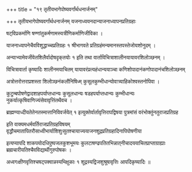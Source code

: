 +++
title = "१९ तृतीयभागेपोष्यवर्गांर्थधनार्जनम्"

+++
तृतीयभागेपोष्यवर्गांर्थधनार्जनम् यजनाध्ययनदान्याजनाध्यापनप्रतिग्रहाः

षट्‌विप्रकर्माणि षण्णांतुकर्मणामस्यत्रीणिकर्माणिजीविका ।

याजनाध्यापनेचैवविशुद्धाच्चप्रतिग्रहः १ श्रीभागवते प्रतिग्रहंमन्यमानस्तपस्तेजोयशोनुदम् ।

अन्याभ्यामेवजीवेतशिलैर्वादोषदृक्‌तयोः १ इति तथा वार्ताविचित्राशालीनयायावरशिलोञ्छनम् ।

विचित्रावार्ता कृष्यादिः शालीनमयाचितम् यायावरंप्रत्यहंधान्ययाञ्चा कणिशोपादानंकणोपादानंचशिलोञ्छनम्

अत्रोत्तरोत्तराप्रशस्ता शिलोञ्छनंकलौनिषिध्म् कुसूलकुम्भीधान्योवात्र्याहिकोश्वस्तनोपिवा ।

कुटुम्बपोषणेद्वादशाहपर्याप्तधान्यः कुसूलधान्यः षडहपर्याप्तधान्यः कुम्भीधान्यः नुकर्यात्कृषिवाणिज्यंसेवावृत्तिंतथैवच ।

ब्राह्मण्याध्दीयतेतेनतस्मात्तानिविवर्जयेत् १ इत्युक्तेर्वार्तावृत्तिरापद्विषया पुत्रमांसं वरंभोक्‍तुंनतुराजप्रतिग्रह

इति वाक्यमधर्मवर्तिराजप्रतिग्रहविषयम् वृद्धौचमातापितरौसाध्वीभार्याशिशुःसुतश्चायाज्ययाजनशूद्रप्रतिग्रहादिनापिपोषणीया

इत्यप्यापदि शाकपयोदधिपुष्पजलकुशभूमयः कुलटाषण्ढपतितभिन्नात्‌नीचादययाचितप्राप्ताग्राह्याः ब्रह्मचारीयतिश्चैवविद्यार्थीगुरुपोषकः ।

अध्वगःक्षीणवृत्तिश्चषट्‌पक्वान्नस्यभिक्षुकाः १ शूद्रस्यद्विजशुश्रूषावृत्तिः आपदिकृष्यादिः ॥
